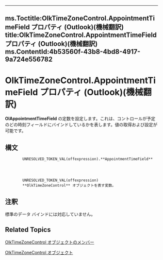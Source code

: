 

---
ms.Toctitle:OlkTimeZoneControl.AppointmentTimeField プロパティ (Outlook)(機械翻訳)
title:OlkTimeZoneControl.AppointmentTimeField プロパティ (Outlook)(機械翻訳)
ms.ContentId:4b53560f-43b8-4bd8-4917-9a724e556782
---
# OlkTimeZoneControl.AppointmentTimeField プロパティ (Outlook)(機械翻訳)




**OlAppointmentTimeField** の定数を設定します。これは、コントロールが予定のどの時刻フィールドにバインドしているかを表します。値の取得および設定が可能です。

## 構文

            UNRESOLVED_TOKEN_VAL(offexpression).**AppointmentTimeField**




            UNRESOLVED_TOKEN_VAL(offexpression)
            **OlkTimeZoneControl** オブジェクトを表す変数。



## 注釈
標準のデータ バインドには対応していません。



## Related Topics

[OlkTimeZoneControl オブジェクトのメンバー](350ded4c-0118-c278-dabe-c6139aeba1e9.md)

[OlkTimeZoneControl オブジェクト](2138c4fe-1677-f4f0-1a60-dfac20cc1778.md)




